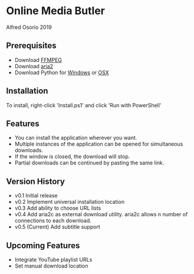 # Online Media Butler

Alfred Osorio 2019

## Prerequisites

- Download [FFMPEG](https://github.com/adaptlearning/adapt_authoring/wiki/Installing-FFmpeg)
- Download [aria2](https://aria2.github.io/)
- Download Python for [Windows](https://www.python.org/ftp/python/3.7.4/python-3.7.4-amd64.exe) or [OSX](https://www.python.org/ftp/python/3.7.4/python-3.7.4-macosx10.9.pkg)

## Installation

To install, right-click 'Install.ps1' and click 'Run with PowerShell'

## Features

- You can install the application wherever you want.
- Multiple instances of the application can be opened for simultaneous downloads.
- If the window is closed, the download will stop.
- Partial downloads can be continued by pasting the same link.

## Version History

- v0.1 Initial release
- v0.2 Implement universal installation location
- v0.3 Add ability to choose URL lists
- v0.4 Add aria2c as external download utility. aria2c allows n number of connections to each download.
- v0.5 (Current) Add subtitle support

## Upcoming Features

- Integrate YouTube playlist URLs
- Set manual download location
